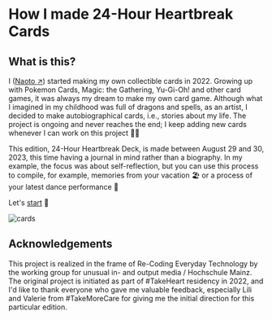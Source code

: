 How I made 24-Hour Heartbreak Cards
========

What is this?
--------

I ([Naoto :arrow_upper_right:](https://naotohieda.com)) started making my own collectible cards in 2022. Growing up with Pokemon Cards, Magic: the Gathering, Yu-Gi-Oh! and other card games, it was always my dream to make my own card game. Although what I imagined in my childhood was full of dragons and spells, as an artist, I decided to make autobiographical cards, i.e., stories about my life. The project is ongoing and never reaches the end; I keep adding new cards whenever I can work on this project :running_woman:

This edition, 24-Hour Heartbreak Deck, is made between August 29 and 30, 2023, this time having a journal in mind rather than a biography. In my example, the focus was about self-reflection, but you can use this process to compile, for example, memories from your vacation :beach_umbrella: or a process of your latest dance performance :dolls:

Let's [start](#doc/start) :rocket:

![cards](https://img.glitches.me/images/2023/07/26/cards_sq.jpg)

Acknowledgements
--------

This project is realized in the frame of Re-Coding Everyday Technology by the working group for unusual in- and output media / Hochschule Mainz. The original project is initiated as part of #TakeHeart residency in 2022, and I'd like to thank everyone who gave me valuable feedback, especially Lili and Valerie from #TakeMoreCare for giving me the initial direction for this particular edition.
